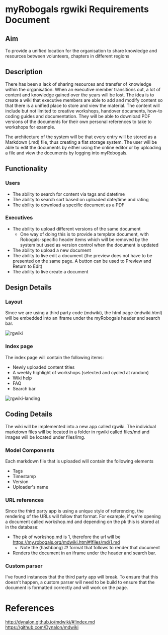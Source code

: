 # myRobogals rgwiki Requirements Document
## Aim
To provide a unified location for the organisation to share knowledge and resources between volunteers, chapters in different regions

## Description
There has been a lack of sharing resources and transfer of knowledge within the organisation. When an executive member transitions out, a lot of content and knowledge gained over the years will be lost. The idea is to create a wiki that executive members are able to add and modify content so that there is a unified place to store and view the material. The content will include but not limited to creative workshops, handover documents, how-to coding guides and documentation. They will be able to download PDF versions of the documents for their own personal references to take to workshops for example.

The architecture of the system will be that every entry will be stored as a Markdown (.md) file, thus creating a flat storage system. The user will be able to edit the documents by either using the online editor or by uploading a file and view the documents by logging into myRobogals.

## Functionality
### Users
- The ability to search for content via tags and datetime
- The ability to search sort based on uploaded date/time and rating
- The ability to download a specific document as a PDF

### Executives
- The ability to upload different versions of the same document
    - One way of doing this is to provide a template document, with Robogals-specific header items which will be removed by the system but used as version control when the document is updated
- The ability to upload a new document
- The ability to live edit a document (the preview does not have to be presented on the same page. A button can be used to Preview and Return to Edit)
- The ability to live create a document

## Design Details
### Layout
Since we are using a third party code (mdwiki), the html page (mdwiki.html) will be embedded into an iframe under the myRobogals header and search bar.

![rgwiki](img/rgwiki-layout.png)

### Index page
The index page will contain the following items:
- Newly uploaded content titles
- A weekly highlight of workshops (selected and cycled at random)
- Wiki help
- FAQ
- Search bar

![rgwiki-landing](img/rgwiki-landing-page.png)

## Coding Details
The wiki will be implemented into a new app called rgwiki. The individual markdown files will be located in a folder in rgwiki called files/md and images will be located under files/img.

### Model Components
Each markdown file that is uploaded will contain the following elements
- Tags
- Timestamp
- Version
- Uploader's name

### URL references
Since the third party app is using a unique style of referencing, the rendering of the URLs will follow that format. For example, if we're opening a document called workshop.md and depending on the pk this is stored at in the database:
- The pk of workshop.md is 1, therefore the url will be https://my.robogals.org/mdwiki.html#!files/md/1.md 
    + Note the (hashbang) #! format that follows to render that document
- Renders the document in an iframe under the header and search bar.

### Custom parser
I've found instances that the third party app will break. To ensure that this doesn't happen, a custom parser will need to be build to ensure that the document is formatted correctly and will work on the page.

# References
http://dynalon.github.io/mdwiki/#!index.md
https://github.com/Dynalon/mdwiki
